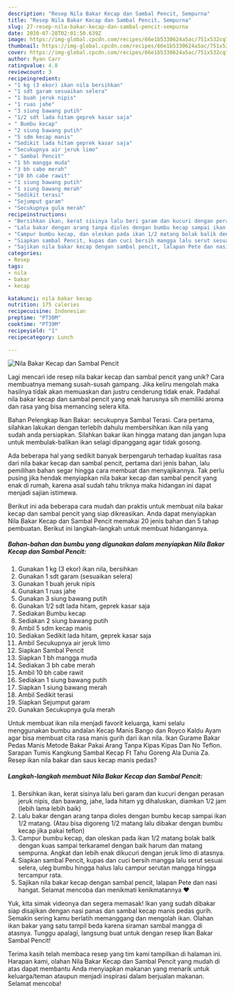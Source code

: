 ```yaml
---
description: "Resep Nila Bakar Kecap dan Sambal Pencit, Sempurna"
title: "Resep Nila Bakar Kecap dan Sambal Pencit, Sempurna"
slug: 27-resep-nila-bakar-kecap-dan-sambal-pencit-sempurna
date: 2020-07-28T02:01:50.639Z
image: https://img-global.cpcdn.com/recipes/66e1b5330624a5ac/751x532cq70/nila-bakar-kecap-dan-sambal-pencit-foto-resep-utama.jpg
thumbnail: https://img-global.cpcdn.com/recipes/66e1b5330624a5ac/751x532cq70/nila-bakar-kecap-dan-sambal-pencit-foto-resep-utama.jpg
cover: https://img-global.cpcdn.com/recipes/66e1b5330624a5ac/751x532cq70/nila-bakar-kecap-dan-sambal-pencit-foto-resep-utama.jpg
author: Ryan Carr
ratingvalue: 4.8
reviewcount: 3
recipeingredient:
- "1 kg (3 ekor) ikan nila bersihkan"
- "1 sdt garam sesuaikan selera"
- "1 buah jeruk nipis"
- "1 ruas jahe"
- "3 siung bawang putih"
- "1/2 sdt lada hitam geprek kasar saja"
- " Bumbu kecap"
- "2 siung bawang putih"
- "5 sdm kecap manis"
- "Sedikit lada hitam geprek kasar saja"
- "Secukupnya air jeruk limo"
- " Sambal Pencit"
- "1 bh mangga muda"
- "3 bh cabe merah"
- "10 bh cabe rawit"
- "1 siung bawang putih"
- "1 siung bawang merah"
- "Sedikit terasi"
- "Sejumput garam"
- "Secukupnya gula merah"
recipeinstructions:
- "Bersihkan ikan, kerat sisinya lalu beri garam dan kucuri dengan perasan jeruk nipis, dan bawang, jahe, lada hitam yg dihaluskan, diamkan 1/2 jam (lebih lama lebih baik)"
- "Lalu bakar dengan arang tanpa dioles dengan bumbu kecap sampai ikan 1/2 matang. (Atau bisa digoreng 1/2 matang lalu dibakar dengan bumbu kecap jika pakai teflon)"
- "Campur bumbu kecap, dan oleskan pada ikan 1/2 matang bolak balik dengan kuas sampai terkaramel dengan baik harum dan matang sempurna. Angkat dan lebih enak dikucuri dengan jeruk limo di atasnya."
- "Siapkan sambal Pencit, kupas dan cuci bersih mangga lalu serut sesuai selera, uleg bumbu hingga halus lalu campur serutan mangga hingga tercampur rata."
- "Sajikan nila bakar kecap dengan sambal pencit, lalapan Pete dan nasi hangat. Selamat mencoba dan menikmati kenikmatannya ♥️"
categories:
- Resep
tags:
- nila
- bakar
- kecap

katakunci: nila bakar kecap 
nutrition: 175 calories
recipecuisine: Indonesian
preptime: "PT30M"
cooktime: "PT39M"
recipeyield: "1"
recipecategory: Lunch

---
```



![Nila Bakar Kecap dan Sambal Pencit](https://img-global.cpcdn.com/recipes/66e1b5330624a5ac/751x532cq70/nila-bakar-kecap-dan-sambal-pencit-foto-resep-utama.jpg)

Lagi mencari ide resep nila bakar kecap dan sambal pencit yang unik? Cara membuatnya memang susah-susah gampang. Jika keliru mengolah maka hasilnya tidak akan memuaskan dan justru cenderung tidak enak. Padahal nila bakar kecap dan sambal pencit yang enak harusnya sih memiliki aroma dan rasa yang bisa memancing selera kita.

Bahan Pelengkap Ikan Bakar: secukupnya Sambal Terasi. Cara pertama, silahkan lakukan dengan terlebih dahulu membersihkan ikan nila yang sudah anda persiapkan. Silahkan bakar ikan hingga matang dan jangan lupa untuk membulak-balikan ikan selagi dipanggang agar tidak gosong.

Ada beberapa hal yang sedikit banyak berpengaruh terhadap kualitas rasa dari nila bakar kecap dan sambal pencit, pertama dari jenis bahan, lalu pemilihan bahan segar hingga cara membuat dan menyajikannya. Tak perlu pusing jika hendak menyiapkan nila bakar kecap dan sambal pencit yang enak di rumah, karena asal sudah tahu triknya maka hidangan ini dapat menjadi sajian istimewa.


Berikut ini ada beberapa cara mudah dan praktis untuk membuat nila bakar kecap dan sambal pencit yang siap dikreasikan. Anda dapat menyiapkan Nila Bakar Kecap dan Sambal Pencit memakai 20 jenis bahan dan 5 tahap pembuatan. Berikut ini langkah-langkah untuk membuat hidangannya.

<!--inarticleads1-->

##### Bahan-bahan dan bumbu yang digunakan dalam menyiapkan Nila Bakar Kecap dan Sambal Pencit:

1. Gunakan 1 kg (3 ekor) ikan nila, bersihkan
1. Gunakan 1 sdt garam (sesuaikan selera)
1. Gunakan 1 buah jeruk nipis
1. Gunakan 1 ruas jahe
1. Gunakan 3 siung bawang putih
1. Gunakan 1/2 sdt lada hitam, geprek kasar saja
1. Sediakan  Bumbu kecap
1. Sediakan 2 siung bawang putih
1. Ambil 5 sdm kecap manis
1. Sediakan Sedikit lada hitam, geprek kasar saja
1. Ambil Secukupnya air jeruk limo
1. Siapkan  Sambal Pencit
1. Siapkan 1 bh mangga muda
1. Sediakan 3 bh cabe merah
1. Ambil 10 bh cabe rawit
1. Sediakan 1 siung bawang putih
1. Siapkan 1 siung bawang merah
1. Ambil Sedikit terasi
1. Siapkan Sejumput garam
1. Gunakan Secukupnya gula merah


Untuk membuat ikan nila menjadi favorit keluarga, kami selalu menggunakan bumbu andalan Kecap Manis Bango dan Royco Kaldu Ayam agar bisa membuat cita rasa manis gurih dari ikan nila. Ikan Gurame Bakar Pedas Manis Metode Bakar Pakai Arang Tanpa Kipas Kipas Dan No Teflon. Sarapan Tumis Kangkung Sambal Kecap Ft Tahu Goreng Ala Dunia Za. Resep ikan nila bakar dan saus kecap manis pedas? 

<!--inarticleads2-->

##### Langkah-langkah membuat Nila Bakar Kecap dan Sambal Pencit:

1. Bersihkan ikan, kerat sisinya lalu beri garam dan kucuri dengan perasan jeruk nipis, dan bawang, jahe, lada hitam yg dihaluskan, diamkan 1/2 jam (lebih lama lebih baik)
1. Lalu bakar dengan arang tanpa dioles dengan bumbu kecap sampai ikan 1/2 matang. (Atau bisa digoreng 1/2 matang lalu dibakar dengan bumbu kecap jika pakai teflon)
1. Campur bumbu kecap, dan oleskan pada ikan 1/2 matang bolak balik dengan kuas sampai terkaramel dengan baik harum dan matang sempurna. Angkat dan lebih enak dikucuri dengan jeruk limo di atasnya.
1. Siapkan sambal Pencit, kupas dan cuci bersih mangga lalu serut sesuai selera, uleg bumbu hingga halus lalu campur serutan mangga hingga tercampur rata.
1. Sajikan nila bakar kecap dengan sambal pencit, lalapan Pete dan nasi hangat. Selamat mencoba dan menikmati kenikmatannya ♥️


Yuk, kita simak videonya dan segera memasak! Ikan yang sudah dibakar siap disajikan dengan nasi panas dan sambal kecap manis pedas gurih. Semakin sering kamu berlatih memanggang dan mengolah ikan. Olahan ikan bakar yang satu tampil beda karena siraman sambal mangga di atasnya. Tunggu apalagi, langsung buat untuk dengan resep Ikan Bakar Sambal Pencit! 

Terima kasih telah membaca resep yang tim kami tampilkan di halaman ini. Harapan kami, olahan Nila Bakar Kecap dan Sambal Pencit yang mudah di atas dapat membantu Anda menyiapkan makanan yang menarik untuk keluarga/teman ataupun menjadi inspirasi dalam berjualan makanan. Selamat mencoba!
